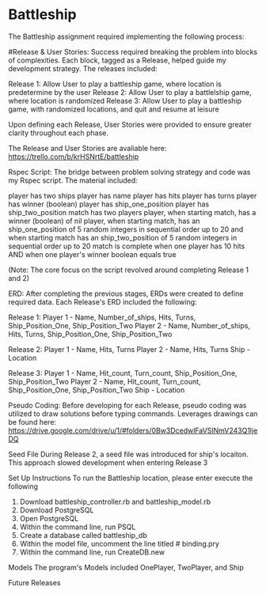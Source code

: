 # Battleship

The Battleship assignment required implementing the following process:  

#Release & User Stories: 
Success required breaking the problem into blocks of complexities. Each block, tagged as a Release, helped guide my development strategy. The releases included:

Release 1: Allow User to play a battleship game, where location is predetermine by the user
Release 2: Allow User to play a battlelship game, where location is randomized
Release 3: Allow User to play a battleship game, with randomized locations, and quit and resume at leisure 

Upon defining each Release, User Stories were provided to ensure greater clarity throughout each phase. 

The Release and User Stories are avaliable here: https://trello.com/b/krHSNrtE/battleship

Rspec Script: The bridge between problem solving strategy and code was my Rspec script. The material included: 

player has two ships 
player has name
player has hits
player has turns
player has winner (boolean)
player has ship_one_position
player has ship_two_position
match has two players 
player, when starting match, has a winner (boolean) of nil 
player, when starting match, has an ship_one_position of 5 random integers in sequential order up to 20 and when starting match has an ship_two_position of 5 random integers in sequential order up to 20 
match is complete when one player has 10 hits AND when one player's winner boolean equals true

(Note: The core focus on the script revolved around completing Release 1 and 2)


ERD: After completing the previous stages, ERDs were created to define required data. Each Release's ERD included the following:

Release 1: 
Player 1 - Name, Number_of_ships, Hits, Turns, Ship_Position_One, Ship_Position_Two
Player 2 - Name, Number_of_ships, Hits, Turns, Ship_Position_One, Ship_Position_Two


Release 2:
Player 1 - Name, Hits, Turns
Player 2 - Name, Hits, Turns
Ship - Location 

Release 3:
Player 1 - Name, Hit_count, Turn_count, Ship_Position_One, Ship_Position_Two
Player 2 - Name, Hit_count, Turn_count, Ship_Position_One, Ship_Position_Two
Ship - Location 

Pseudo Coding: Before developing for each Release, pseudo coding was utilized to draw solutions before typing commands. Leverages drawings can be found here: https://drive.google.com/drive/u/1/#folders/0Bw3DcedwlFaVSlNmV243Q1ljeDQ


Seed File
During Release 2, a seed file was introduced for ship's locaiton. This approach slowed development when entering Release 3

Set Up Instructions
To run the Battleship location, please enter execute the following
1) Download battleship_controller.rb and battleship_model.rb
2) Download PostgreSQL
3) Open PostgreSQL
4) Within the command line, run PSQL
5) Create a database called battleship_db
6) Within the model file, uncomment the line titled # binding.pry
7) Within the command line, run CreateDB.new 

Models
The program's Models included OnePlayer, TwoPlayer, and Ship

Future Releases


